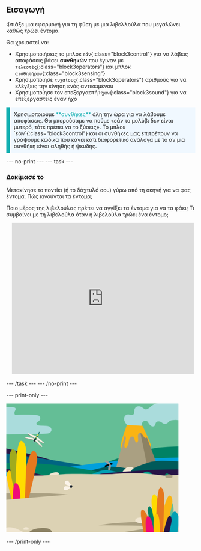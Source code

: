 ## Εισαγωγή

Φτιάξε μια εφαρμογή για τη φύση με μια λιβελλούλα που μεγαλώνει καθώς τρώει έντομα.

Θα χρειαστεί να:
+ Χρησιμοποιήσεις το μπλοκ `εάν`{:class="block3control"} για να λάβεις αποφάσεις βάσει **συνθηκών** που έγιναν με `τελεστές`{:class="block3operators"} και μπλοκ `αισθητήρων`{:class="block3sensing"}
+ Χρησιμοποίησε `τυχαίους`{:class="block3operators"} αριθμούς για να ελέγξεις την κίνηση ενός αντικειμένου
+ Χρησιμοποίησε τον επεξεργαστή `Ήχων`{:class="block3sound"} για να επεξεργαστείς έναν ήχο

<p style="border-left: solid; border-width:10px; border-color: #0faeb0; background-color: aliceblue; padding: 10px;">
Χρησιμοποιούμε <span style="color: #0faeb0">**συνθήκες**</span> όλη την ώρα για να λάβουμε αποφάσεις. Θα μπορούσαμε να πούμε «εάν το μολύβι δεν είναι μυτερό, τότε πρέπει να το ξύσεις». Το μπλοκ `εάν`{:class="block3control"} και οι συνθήκες μας επιτρέπουν να γράψουμε κώδικα που κάνει κάτι διαφορετικό ανάλογα με το αν μια συνθήκη είναι αληθής ή ψευδής.</p>

--- no-print ---
--- task ---

### Δοκίμασέ το
<div style="display: flex; flex-wrap: wrap">
<div style="flex-basis: 175px; flex-grow: 1">  
Μετακίνησε το ποντίκι (ή το δάχτυλό σου) γύρω από τη σκηνή για να φας έντομα. Πώς κινούνται τα έντομα;

Ποιο μέρος της λιβελούλας πρέπει να αγγίξει τα έντομα για να τα φάει; Τι συμβαίνει με τη λιβελούλα όταν η λιβελούλα τρώει ένα έντομο;
</div>
<div class="scratch-preview" style="margin-left: 15px;">
  <iframe allowtransparency="true" width="485" height="402" src="https://scratch.mit.edu/projects/embed/656194651/?autostart=false" frameborder="0"></iframe>
</div>
</div>

--- /task ---
--- /no-print ---

--- print-only ---

![Ολοκληρωμένο έργο](images/showcase_static.png)

--- /print-only ---
